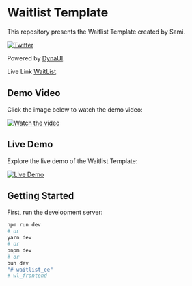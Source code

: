 # Waitlist Template

This repository presents the Waitlist Template created by Sami.

[![Twitter](https://img.shields.io/twitter/follow/DynauiDesign?style=social)](https://twitter.com/DynauiDesign)

Powered by [DynaUI](https://www.dynaui.design/).

Live Link [WaitList](https://waitlist-template-1s9wxifi4-samicostoxs-projects.vercel.app/).

## Demo Video

Click the image below to watch the demo video:

[![Watch the video](https://res.cloudinary.com/dl2adjye7/image/upload/v1719665629/Screenshot_2024-06-29_at_13.52.54_cmjmyf.png)](https://youtu.be/MZbj8zKEFsE)

## Live Demo

Explore the live demo of the Waitlist Template:

[![Live Demo](https://img.shields.io/badge/Live%20Demo-Visit%20Now-blue)](https://waitlist-template-1s9wxifi4-samicostoxs-projects.vercel.app/)

## Getting Started

First, run the development server:

```bash
npm run dev
# or
yarn dev
# or
pnpm dev
# or
bun dev
"# waitlist_ee" 
#   w l _ f r o n t e n d  
 